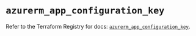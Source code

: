 # `azurerm_app_configuration_key`

Refer to the Terraform Registry for docs: [`azurerm_app_configuration_key`](https://registry.terraform.io/providers/hashicorp/azurerm/4.9.0/docs/resources/app_configuration_key).
